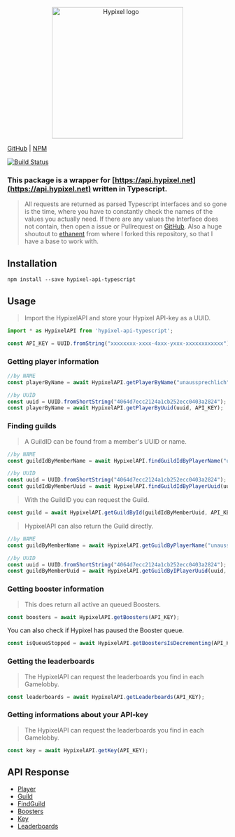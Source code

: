 <p align="center" style="text-align: center;"><img src="https://api.hypixel.net/assets/images/logo.png" width="300" alt="Hypixel logo"/></p>


[GitHub](https://github.com/unaussprechlich/hypixel-api) | [NPM](https://www.npmjs.com/package/hypixel-api-typescript) 

[![Build Status](https://travis-ci.org/unaussprechlich/Hypixel-API-typescript.svg?branch=master)](https://travis-ci.org/unaussprechlich/Hypixel-API-typescript)

### This package is a wrapper for [https://api.hypixel.net](https://api.hypixel.net) written in Typescript. 

>All requests are returned as parsed Typescript interfaces and so gone is the time, where you have to constantly check the names of the values you actually need. If there are any values the Interface does not contain, then open a issue or Pullrequest on [GitHub](“https://github.com/unaussprechlich/hyixel-api”). 
Also a huge shoutout to [ethanent](“https://github.com/ethanent”) from where I forked this repository, so that I have a base to work with.

## Installation

```shell
npm install --save hypixel-api-typescript
```

## Usage

> Import the HypixelAPI and store your Hypixel API-key as a UUID.

```typescript
import * as HypixelAPI from 'hypixel-api-typescript';

const API_KEY = UUID.fromString("xxxxxxxx-xxxx-4xxx-yxxx-xxxxxxxxxxxx")
```

### Getting player information


```typescript
//by NAME
const playerByName = await HypixelAPI.getPlayerByName("unaussprechlich", API_KEY);

//by UUID
const uuid = UUID.fromShortString("4064d7ecc2124a1cb252ecc0403a2824");
const playerByName = await HypixelAPI.getPlayerByUuid(uuid, API_KEY);
```

### Finding guilds

> A GuildID can be found from a member's UUID or name.

```typescript
//by NAME
const guildIdByMemberName = await HypixelAPI.findGuildIdByPlayerName("unaussprechlich", API_KEY);

//by UUID
const uuid = UUID.fromShortString("4064d7ecc2124a1cb252ecc0403a2824");
const guildIdByMemberUuid = await HypixelAPI.findGuildIdByPlayerUuid(uuid, API_KEY);
```

> With the GuildID you can request the Guild.

```typescript
const guild = await HypixelAPI.getGuildById(guildIdByMemberUuid, API_KEY);
```

> HypixelAPI can also return the Guild directly.

```typescript
//by NAME
const guildByMemberName = await HypixelAPI.getGuildByPlayerName("unaussprechlich", API_KEY);

//by UUID
const uuid = UUID.fromShortString("4064d7ecc2124a1cb252ecc0403a2824");
const guildByMemberUuid = await HypixelAPI.getGuildByIPlayerUuid(uuid, API_KEY);
```

### Getting booster information

> This does return all active an queued Boosters. 

```typescript
const boosters = await HypixelAPI.getBoosters(API_KEY);
```

You can also check if Hypixel has paused the Booster queue.

```typescript
const isQueueStopped = await HypixelAPI.getBoostersIsDecrementing(API_KEY);
```

### Getting the leaderboards

> The HypixelAPI can request the leaderboards you find in each Gamelobby.

```typescript
const leaderboards = await HypixelAPI.getLeaderboards(API_KEY);
```

### Getting informations about your API-key

> The HypixelAPI can request the leaderboards you find in each Gamelobby.

```typescript
const key = await HypixelAPI.getKey(API_KEY);
```

## API Response

* [Player](https://github.com/unaussprechlich/Hypixel-API-typescript/tree/master/sry/response/PlayerResponse.ts)
* [Guild](https://github.com/unaussprechlich/Hypixel-API-typescript/tree/master/sry/response/GuildResponse.ts)
* [FindGuild](https://github.com/unaussprechlich/Hypixel-API-typescript/tree/master/sry/response/FindGuildResponse.ts)
* [Boosters](https://github.com/unaussprechlich/Hypixel-API-typescript/tree/master/sry/response/BoostersResponse.ts)
* [Key](https://github.com/unaussprechlich/Hypixel-API-typescript/tree/master/sry/response/KeyReponse.ts)
* [Leaderboards](https://github.com/unaussprechlich/Hypixel-API-typescript/tree/master/sry/response/LeaderboardsResponse.ts)
